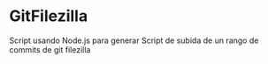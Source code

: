 # GitFilezilla
Script usando Node.js para generar Script de subida de un rango de commits de git filezilla
